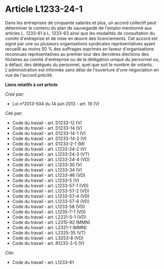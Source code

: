 # Article L1233-24-1

Dans les entreprises de cinquante salariés et plus, un accord collectif peut déterminer le contenu du plan de sauvegarde de
l'emploi mentionné aux articles L. 1233-61 à L. 1233-63 ainsi que les modalités de consultation du comité d'entreprise et de
mise en œuvre des licenciements. Cet accord est signé par une ou plusieurs organisations syndicales représentatives ayant
recueilli au moins 50 % des suffrages exprimés en faveur d'organisations reconnues représentatives au premier tour des
dernières élections des titulaires au comité d'entreprise ou de la délégation unique du personnel ou, à défaut, des délégués
du personnel, quel que soit le nombre de votants. L'administration est informée sans délai de l'ouverture d'une négociation
en vue de l'accord précité.

**Liens relatifs à cet article**

_Créé par_:

  - Loi n°2013-504 du 14 juin 2013 - art. 18 (V)

_Cité par_:

  - Code du travail - art. D1233-12 (V)
  - Code du travail - art. D1233-14 (V)
  - Code du travail - art. D1233-14-1 (V)
  - Code du travail - art. D1233-14-2 (V)
  - Code du travail - art. D1233-2-1 (M)
  - Code du travail - art. L1233-24-2 (V)
  - Code du travail - art. L1233-24-3 (VT)
  - Code du travail - art. L1233-24-4 (VD)
  - Code du travail - art. L1233-30 (V)
  - Code du travail - art. L1233-34 (V)
  - Code du travail - art. L1233-46 (VD)
  - Code du travail - art. L1233-5 (V)
  - Code du travail - art. L1233-57-1 (VD)
  - Code du travail - art. L1233-57-2 (VD)
  - Code du travail - art. L1233-57-4 (VD)
  - Code du travail - art. L1233-57-6 (VD)
  - Code du travail - art. L1233-58 (VD)
  - Code du travail - art. L1235-7-1 (VD)
  - Code du travail - art. L2231-5-1 (VD)
  - Code du travail - art. L2315-92 (MMN)
  - Code du travail - art. L2321-1 (MMN)
  - Code du travail - art. L2325-35 (VT)
  - Code du travail - art. L3253-8 (VD)
  - Code du travail - art. R1233-3-5 (V)

_Cite_:

  - Code du travail - art. L1233-61
